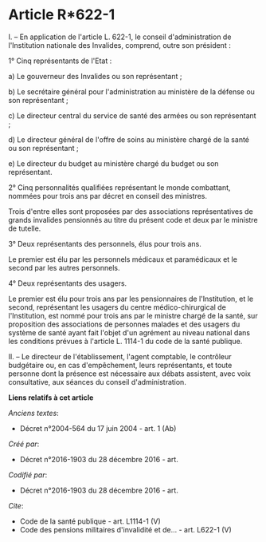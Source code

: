 # Article R*622-1

I. – En application de l'article L. 622-1, le conseil d'administration de l'Institution nationale des Invalides, comprend,
outre son président :

1° Cinq représentants de l'Etat :

a) Le gouverneur des Invalides ou son représentant ;

b) Le secrétaire général pour l'administration au ministère de la défense ou son représentant ;

c) Le directeur central du service de santé des armées ou son représentant ;

d) Le directeur général de l'offre de soins au ministère chargé de la santé ou son représentant ;

e) Le directeur du budget au ministère chargé du budget ou son représentant.

2° Cinq personnalités qualifiées représentant le monde combattant, nommées pour trois ans par décret en conseil des
ministres.

Trois d'entre elles sont proposées par des associations représentatives de grands invalides pensionnés au titre du présent
code et deux par le ministre de tutelle.

3° Deux représentants des personnels, élus pour trois ans.

Le premier est élu par les personnels médicaux et paramédicaux et le second par les autres personnels.

4° Deux représentants des usagers.

Le premier est élu pour trois ans par les pensionnaires de l'Institution, et le second, représentant les usagers du centre
médico-chirurgical de l'Institution, est nommé pour trois ans par le ministre chargé de la santé, sur proposition des
associations de personnes malades et des usagers du système de santé ayant fait l'objet d'un agrément au niveau national dans
les conditions prévues à l'article L. 1114-1 du code de la santé publique.

II. – Le directeur de l'établissement, l'agent comptable, le contrôleur budgétaire ou, en cas d'empêchement, leurs
représentants, et toute personne dont la présence est nécessaire aux débats assistent, avec voix consultative, aux séances du
conseil d'administration.

**Liens relatifs à cet article**

_Anciens textes_:

  - Décret n°2004-564 du 17 juin 2004 - art. 1 (Ab)

_Créé par_:

  - Décret n°2016-1903 du 28 décembre 2016 - art.

_Codifié par_:

  - Décret n°2016-1903 du 28 décembre 2016 - art.

_Cite_:

  - Code de la santé publique - art. L1114-1 (V)
  - Code des pensions militaires d'invalidité et de... - art. L622-1 (V)
